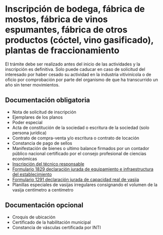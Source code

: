 # Inscripción de bodega, fábrica de mostos, fábrica de vinos espumantes, fábrica de otros productos (cóctel, vino gasificado), plantas de fraccionamiento

El trámite debe ser realizado antes del inicio de las actividades y la inscripción es definitiva. Solo puede caducar en caso de solicitud del interesado por haber cesado su actividad en la industria vitivinícola o de oficio por comprobación por parte del organismo de que ha transcurrido un año sin tener movimientos.

## Documentación obligatoria

* Nota de solicitud de inscripción
* Ejemplares de los planos
* Poder especial
* Acta de constitución de la sociedad o escritura de la sociedad (solo persona jurídica)
* Contrato de compra-venta y/o escritura o contrato de locación
* Constancia de pago de sellos
* Manifestación de bienes o ultimo balance firmados por un contador público nacional certificado por el consejo profesional de ciencias económicas
* [Inscripción del técnico responsable](/trámites/inscripción_como_técnico)
* [Formulario 1829 declaración jurada de equipamiento e infraestructura del establecimiento](/documentación/formulario_1829_declaración_jurada_de_equipamiento_e_infraestructura_del_establecimiento)
* [Formulario 1291 declaración jurada de capacidad real de vasija](/documentación/formulario_1291_declaración_jurada_de_capacidad_real_de_vasija)
* Planillas especiales de vasijas irregulares consignando el volumen de la vasija centímetro a centímetro

## Documentación opcional

* Croquis de ubicación
* Certificado de la habilitación municipal
* Constancia de vásculas certificada por INTI
